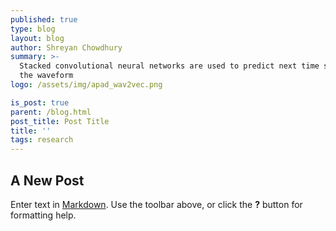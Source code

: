 ```yaml
---
published: true
type: blog
layout: blog
author: Shreyan Chowdhury
summary: >-
  Stacked convolutional neural networks are used to predict next time step in
  the waveform
logo: /assets/img/apad_wav2vec.png

is_post: true
parent: /blog.html
post_title: Post Title
title: ''
tags: research
---
```


## A New Post

Enter text in [Markdown](http://daringfireball.net/projects/markdown/). Use the toolbar above, or click the **?** button for formatting help.
